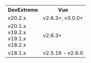 <table class="dx-table">
    <tr>
        <th>DevExtreme</th>
        <th>Vue</th>
    </tr>
    <tr>
        <td>v20.2.x</td>
        <td>v2.6.3+, v3.0.0+</td>
    </tr>
    <tr>
        <td>v20.1.x <br/> v19.2.x <br/> v19.1.x <br/> v18.2.x</td>
        <td>v2.6.3+</td>
    </tr>
    <tr>
        <td>v18.1.x</td>
        <td>v2.5.16 - v2.6.0</td>
    </tr>
</table>
